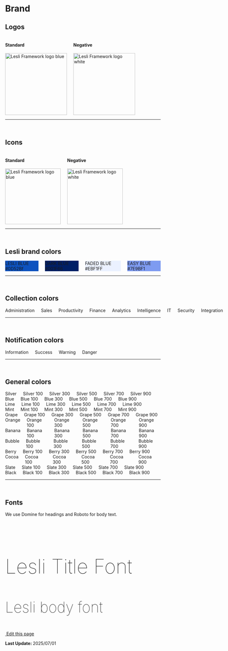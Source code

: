 
# Brand

## Logos

<div class="columns lesli-css-color-logos">
    <div class="br-2 pl-6 pb-5 has-background-grey-lighter">
        <h4>Standard</h4>
        <img width="200" alt="Lesli Framework logo blue" src="/images/brand/lesli.svg" />
    </div>
    <div class="br-2 pl-6 pb-5 has-background-grey-darker">
        <h4 class="has-text-white">Negative</h4>
        <img width="200" alt="Lesli Framework logo white" src="/images/brand/lesli-white.svg" />
    </div>
</div>


<hr />
<br />

## Icons

<div class="columns lesli-css-color-logos">
    <div class="br-2 pl-6 pb-5  has-background-grey-lighter">
        <h4>Standard</h4>
        <img width="180" class="m-auto display-block" alt="Lesli Framework logo blue" src="/images/brand/lesli-icon.svg" />
    </div>
    <div class="br-2 pl-6 pb-5  has-background-grey-darker">
        <h4 class="has-text-white">Negative</h4>
        <img width="180" class="m-auto display-block" alt="Lesli Framework logo white" src="/images/brand/lesli-icon-white.svg" />
    </div>
</div>


<hr />
<br />

## Lesli brand colors
<div class="columns lesli-css-brand-colors">
    <div class="column">
        <div class="has-text-centered py-6 br-2 has-text-white" style="background:#0d52bf;">
            LESLI BLUE <br> #0D52Bf
        </div>
    </div>
    <div class="column">
        <div class="has-text-centered py-6 br-2 has-text-white" style="background:#001f66;">
            DARK BLUE<br> #001F66
        </div>
    </div>
    <div class="column">
        <div class="has-text-centered py-6 br-2 has-text-info" style="background:#EBF1FF;">
            FADED BLUE <br> #EBF1FF
        </div>
    </div>
    <div class="column">
        <div class="has-text-centered py-6 br-2 has-text-white" style="background:#7E9BF1;">
            EASY BLUE <br> #7E9BF1
        </div>
    </div>
</div>


<hr />
<br />

## Collection colors
<div class="columns is-multiline lesli-css-color-collections">
    <div class="br-2 has-text-centered px-5 py-6 has-text-white lesli-background-collection-administration">
        Administration
    </div>
    <div class="br-2 has-text-centered px-5 py-6 has-text-white lesli-background-collection-sales">
        Sales
    </div>
    <div class="br-2 has-text-centered px-5 py-6 has-text-white lesli-background-collection-productivity">
        Productivity
    </div>
    <div class="br-2 has-text-centered px-5 py-6 has-text-white lesli-background-collection-finance">
        Finance
    </div>
    <div class="br-2 has-text-centered px-5 py-6 has-text-black lesli-background-collection-analytics">
        Analytics
    </div>
    <div class="br-2 has-text-centered px-5 py-6 has-text-white lesli-background-collection-intelligence">
        Intelligence
    </div>
    <div class="br-2 has-text-centered px-5 py-6 has-text-black lesli-background-collection-it">
        IT
    </div>
    <div class="br-2 has-text-centered px-5 py-6 has-text-black lesli-background-collection-security">
        Security
    </div>
    <div class="br-2 has-text-centered px-5 py-6 has-text-black lesli-background-collection-integration">
        Integration
    </div>
</div>


<hr />
<br />

## Notification colors
<div class="columns">
    <div class="br-2 has-text-centered py-4 has-text-white has-background-info">
        Information
    </div>
    <div class="br-2 has-text-centered py-4 has-text-black has-background-success">
        Success
    </div>
    <div class="br-2 has-text-centered py-4 has-text-black has-background-warning">
        Warning
    </div>
    <div class="br-2 has-text-centered py-4 has-text-white has-background-danger">
        Danger
    </div>
</div>


<hr />
<br />

## General colors

<div class="columns">
    <div class="br-2 has-text-centered py-4 has-text-white lesli-background-silver-500">
        Silver
    </div>
    <div class="br-2 has-text-centered py-4 has-text-black lesli-background-silver-100">
        Silver 100
    </div>
    <div class="br-2 has-text-centered py-4 has-text-black lesli-background-silver-300">
        Silver 300
    </div>
    <div class="br-2 has-text-centered py-4 has-text-white lesli-background-silver-500">
        Silver 500
    </div>
    <div class="br-2 has-text-centered py-4 has-text-white lesli-background-silver-700">
        Silver 700
    </div>
    <div class="br-2 has-text-centered py-4 has-text-white lesli-background-silver-900">
        Silver 900
    </div>
</div>

<div class="columns">
    <div class="br-2 has-text-centered py-4 has-text-white lesli-background-blue-500">
        Blue
    </div>
    <div class="br-2 has-text-centered py-4 has-text-black lesli-background-blue-100">
        Blue 100
    </div>
    <div class="br-2 has-text-centered py-4 has-text-black lesli-background-blue-300">
        Blue 300
    </div>
    <div class="br-2 has-text-centered py-4 has-text-white lesli-background-blue-500">
        Blue 500
    </div>
    <div class="br-2 has-text-centered py-4 has-text-white lesli-background-blue-700">
        Blue 700
    </div>
    <div class="br-2 has-text-centered py-4 has-text-white lesli-background-blue-900">
        Blue 900
    </div>
</div>

<div class="columns">
    <div class="br-2 has-text-centered py-4 has-text-white lesli-background-lime-500">
        Lime
    </div>
    <div class="br-2 has-text-centered py-4 has-text-black lesli-background-lime-100">
        Lime 100
    </div>
    <div class="br-2 has-text-centered py-4 has-text-black lesli-background-lime-300">
        Lime 300
    </div>
    <div class="br-2 has-text-centered py-4 has-text-white lesli-background-lime-500">
        Lime 500
    </div>
    <div class="br-2 has-text-centered py-4 has-text-white lesli-background-lime-700">
        Lime 700
    </div>
    <div class="br-2 has-text-centered py-4 has-text-white lesli-background-lime-900">
        Lime 900
    </div>
</div>

<div class="columns">
    <div class="br-2 has-text-centered py-4 has-text-white lesli-background-mint-500">
        Mint
    </div>
    <div class="br-2 has-text-centered py-4 has-text-black lesli-background-mint-100">
        Mint 100
    </div>
    <div class="br-2 has-text-centered py-4 has-text-black lesli-background-mint-300">
        Mint 300
    </div>
    <div class="br-2 has-text-centered py-4 has-text-white lesli-background-mint-500">
        Mint 500
    </div>
    <div class="br-2 has-text-centered py-4 has-text-white lesli-background-mint-700">
        Mint 700
    </div>
    <div class="br-2 has-text-centered py-4 has-text-white lesli-background-mint-900">
        Mint 900
    </div>
</div>

<div class="columns">
    <div class="br-2 has-text-centered py-4 has-text-white lesli-background-grape-500">
        Grape
    </div>
    <div class="br-2 has-text-centered py-4 has-text-black lesli-background-grape-100">
        Grape 100
    </div>
    <div class="br-2 has-text-centered py-4 has-text-black lesli-background-grape-300">
        Grape 300
    </div>
    <div class="br-2 has-text-centered py-4 has-text-white lesli-background-grape-500">
        Grape 500
    </div>
    <div class="br-2 has-text-centered py-4 has-text-white lesli-background-grape-700">
        Grape 700
    </div>
    <div class="br-2 has-text-centered py-4 has-text-white lesli-background-grape-900">
        Grape 900
    </div>
</div>

<div class="columns">
    <div class="br-2 has-text-centered py-4 has-text-white lesli-background-orange-500">
        Orange
    </div>
    <div class="br-2 has-text-centered py-4 has-text-black lesli-background-orange-100">
        Orange 100
    </div>
    <div class="br-2 has-text-centered py-4 has-text-black lesli-background-orange-300">
        Orange 300
    </div>
    <div class="br-2 has-text-centered py-4 has-text-white lesli-background-orange-500">
        Orange 500
    </div>
    <div class="br-2 has-text-centered py-4 has-text-white lesli-background-orange-700">
        Orange 700
    </div>
    <div class="br-2 has-text-centered py-4 has-text-white lesli-background-orange-900">
        Orange 900
    </div>
</div>

<div class="columns">
    <div class="br-2 has-text-centered py-4 has-text-black lesli-background-banana-500">
        Banana
    </div>
    <div class="br-2 has-text-centered py-4 has-text-black lesli-background-banana-100">
        Banana 100
    </div>
    <div class="br-2 has-text-centered py-4 has-text-black lesli-background-banana-300">
        Banana 300
    </div>
    <div class="br-2 has-text-centered py-4 has-text-black lesli-background-banana-500">
        Banana 500
    </div>
    <div class="br-2 has-text-centered py-4 has-text-white lesli-background-banana-700">
        Banana 700
    </div>
    <div class="br-2 has-text-centered py-4 has-text-white lesli-background-banana-900">
        Banana 900
    </div>
</div>

<div class="columns">
    <div class="br-2 has-text-centered py-4 has-text-white lesli-background-bubble-500">
        Bubble
    </div>
    <div class="br-2 has-text-centered py-4 has-text-black lesli-background-bubble-100">
        Bubble 100
    </div>
    <div class="br-2 has-text-centered py-4 has-text-black lesli-background-bubble-300">
        Bubble 300
    </div>
    <div class="br-2 has-text-centered py-4 has-text-white lesli-background-bubble-500">
        Bubble 500
    </div>
    <div class="br-2 has-text-centered py-4 has-text-white lesli-background-bubble-700">
        Bubble 700
    </div>
    <div class="br-2 has-text-centered py-4 has-text-white lesli-background-bubble-900">
        Bubble 900
    </div>
</div>

<div class="columns">
    <div class="br-2 has-text-centered py-4 has-text-white lesli-background-berry-500">
        Berry
    </div>
    <div class="br-2 has-text-centered py-4 has-text-black lesli-background-berry-100">
        Berry 100
    </div>
    <div class="br-2 has-text-centered py-4 has-text-white lesli-background-berry-300">
        Berry 300
    </div>
    <div class="br-2 has-text-centered py-4 has-text-white lesli-background-berry-500">
        Berry 500
    </div>
    <div class="br-2 has-text-centered py-4 has-text-white lesli-background-berry-700">
        Berry 700
    </div>
    <div class="br-2 has-text-centered py-4 has-text-white lesli-background-berry-900">
        Berry 900
    </div>
</div>

<div class="columns">
    <div class="br-2 has-text-centered py-4 has-text-white lesli-background-cocoa-500">
        Cocoa
    </div>
    <div class="br-2 has-text-centered py-4 has-text-white lesli-background-cocoa-100">
        Cocoa 100
    </div>
    <div class="br-2 has-text-centered py-4 has-text-white lesli-background-cocoa-300">
        Cocoa 300
    </div>
    <div class="br-2 has-text-centered py-4 has-text-white lesli-background-cocoa-500">
        Cocoa 500
    </div>
    <div class="br-2 has-text-centered py-4 has-text-white lesli-background-cocoa-700">
        Cocoa 700
    </div>
    <div class="br-2 has-text-centered py-4 has-text-white lesli-background-cocoa-900">
        Cocoa 900
    </div>
</div>

<div class="columns">
    <div class="br-2 has-text-centered py-4 has-text-white lesli-background-slate-500">
        Slate
    </div>
    <div class="br-2 has-text-centered py-4 has-text-black lesli-background-slate-100">
        Slate 100
    </div>
    <div class="br-2 has-text-centered py-4 has-text-white lesli-background-slate-300">
        Slate 300
    </div>
    <div class="br-2 has-text-centered py-4 has-text-white lesli-background-slate-500">
        Slate 500
    </div>
    <div class="br-2 has-text-centered py-4 has-text-white lesli-background-slate-700">
        Slate 700
    </div>
    <div class="br-2 has-text-centered py-4 has-text-white lesli-background-slate-900">
        Slate 900
    </div>
</div>

<div class="columns">
    <div class="br-2 has-text-centered py-4 has-text-white lesli-background-black-500">
        Black
    </div>
    <div class="br-2 has-text-centered py-4 has-text-white lesli-background-black-100">
        Black 100
    </div>
    <div class="br-2 has-text-centered py-4 has-text-white lesli-background-black-300">
        Black 300
    </div>
    <div class="br-2 has-text-centered py-4 has-text-white lesli-background-black-500">
        Black 500
    </div>
    <div class="br-2 has-text-centered py-4 has-text-white lesli-background-black-700">
        Black 700
    </div>
    <div class="br-2 has-text-centered py-4 has-text-white lesli-background-black-900">
        Black 900
    </div>
</div>


<hr />
<br />

## Fonts

We use Domine for headings and Roboto for body text.

<br />

<h3 style="font-weight:100;font-size:4rem;" class="has-text-centered">Lesli Title Font</h3>
<p style="font-weight:100;font-size:3rem;" class="has-text-centered">Lesli body font</p>

<section class="lesli-markdown-info">
    <p><a target="blank" href="https://github.com/LesliTech/Lesli/tree/master/docs/about/brand.md"><i class="ri-external-link-fill"></i>&nbsp;Edit this page</a><p/>
    <p><b>Last Update: </b>2025/07/01</p>
</section>

<!-- This code was automatically generated -->
<!-- to update this docs please run rake docs:build -->

